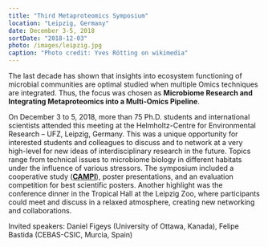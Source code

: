```yaml
---
title: "Third Metaproteomics Symposium"
location: "Leipzig, Germany"
date: December 3-5, 2018
sortDate: "2018-12-03"
photo: /images/leipzig.jpg
caption: "Photo credit: Yves Rötting on wikimedia"
---
```


The last decade has shown that insights into ecosystem functioning of microbial communities are optimal studied when multiple Omics techniques are integrated. Thus, the focus was chosen as **Microbiome Research and Integrating Metaproteomics into a Multi-Omics Pipeline**.

On December 3 to 5, 2018, more than 75 Ph.D. students and international scientists attended this meeting at the Helmholtz-Centre for Environmental Research – UFZ, Leipzig, Germany. This was a unique opportunity for interested students and colleagues to discuss and to network at a very high-level for new ideas of interdisciplinary research in the future. Topics range from technical issues to microbiome biology in different habitats under the influence of various stressors. The symposium included a cooperative study ([**CAMPI**](https://metaproteomics.org/collaborative_projects/)), poster presentations, and an evaluation competition for best scientific posters. Another highlight was the conference dinner in the Tropical Hall at the Leipzig Zoo, where participants could meet and discuss in a relaxed atmosphere, creating new networking and collaborations.

Invited speakers: Daniel Figeys (University of Ottawa, Kanada), Felipe Bastida (CEBAS-CSIC, Murcia, Spain)
